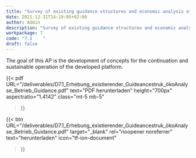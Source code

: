 ```yaml
---
title: "Survey of existing guidance structures and economic analysis of guidance operation (German)"
date: 2021-12-31T14:19:05+02:00
author: Admin
description: "Survey of existing guidance structures and economic analysis of guidance operation"
workpackage: 7
code: "7.1    "
draft: false
---
```


The goal of this AP is the development of concepts for the continuation and sustainable operation of the developed platform.

{{< pdf
    URL="/deliverables/D7.1_Erhebung_existierender_Guideancestruk_ökoAnalyse_Betrieb_Guidance.pdf"
    text="PDF herunterladen"
    height="700px"
    aspectratio="1.4142"
    class="mt-5 mb-5"
>}}


{{< btn
    URL="/deliverables/D7.1_Erhebung_existierender_Guideancestruk_ökoAnalyse_Betrieb_Guidance.pdf"
    target="_blank"
    rel="noopener noreferrer"
    text="herunterladen"
    icon="tf-ion-document"
>}}
